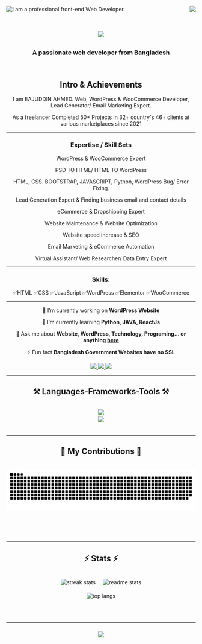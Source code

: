 ![I am a professional front-end Web Developer. ](https://pbs.twimg.com/profile_banners/1615937350269562880/1676960266/1500x500)
<img align="right" src="https://visitor-badge.laobi.icu/badge?page_id=eajahmed.eajahmed" />

<h1 align="center">
    <img src="https://readme-typing-svg.herokuapp.com/?font=Righteous&size=35&center=true&vCenter=true&width=500&height=70&duration=4000&lines=Hi+There!+👋;+I'm+EAJUDDIN+AHMED!;Welcome+to+my+profile." />
</h1>

<h3 align="center">A passionate web developer from Bangladesh</h3>

<br/>

<div align="center">

## Intro & Achievements

I am EAJUDDIN AHMED. Web, WordPress & WooCommerce Developer, Lead Generator/ Email Marketing Expert. 

As a freelancer Completed 50+ Projects in 32+ country's 46+ clients at various marketplaces since 2021

---------------------

### Expertise / Skill Sets

WordPress & WooCommerce Expert

PSD TO HTML/ HTML TO WordPress

HTML, CSS. BOOTSTRAP, JAVASCRIPT, Python, WordPress Bug/ Error Fixing.

Lead Generation Expert & Finding business email and contact details

eCommerce & Dropshipping Expert

Website Maintenance & Website Optimization

Website speed increase & SEO

Email Marketing & eCommerce Automation

Virtual Assistant/ Web Researcher/ Data Entry Expert

---------------------


### Skills: 

✅HTML ✅CSS ✅JavaScript ✅WordPress ✅Elementor ✅WooCommerce 

<hr>

</div>

<div align="center">
 
 🔭 I’m currently working on **WordPress Website**
 
 🌱 I’m currently learning **Python, JAVA, ReactJs**

 💬 Ask me about **Website, WordPress, Technology, Programing... or anything [here](https://github.com/eajahmed/eajahmed/issues)**

 ⚡ Fun fact **Bangladesh Government Websites have no SSL**
 
 </div>
 
<div align="center"> 
  <a href="mailto:eajahmed5110@gmail.com">
    <img src="https://img.shields.io/badge/Gmail-333333?style=for-the-badge&logo=gmail&logoColor=red" />
  </a>
  <a href="https://linkedin.com/in/eajahmed" target="_blank">
    <img src="https://img.shields.io/badge/LinkedIn-0077B5?style=for-the-badge&logo=linkedin&logoColor=white" target="_blank" />
  </a>
  <a href="https://github.com/eajahmed" target="_blank">
     <img src="https://img.shields.io/badge/Portfolio-FF5722?style=for-the-badge&logo=todoist&logoColor=white" target="_blank" /> <!-- sqlite, safari, google-chrome are other good icon options -->
  </a>
</div>

 <hr/>
 
<h2 align="center">⚒️ Languages-Frameworks-Tools ⚒️</h2>
<br/>
<div align="center">
    <img src="https://skillicons.dev/icons?i=html,css,javascript,python,github" /><br>
    <img src="https://skillicons.dev/icons?i=nodejs,react,flask,vscode,figma,git" />
</div>

<br/>
<hr/>

<div align="center">
  <h2>🐍 My Contributions 🐍</h2>
  <br>
  <img alt="snake eating my contributions" src="https://raw.githubusercontent.com/eajahmed/eajahmed/output/github-contribution-grid-snake.svg" />
  
  <br/><br/><br/>
</div>

<hr/>

<h2 align="center">⚡ Stats ⚡</h2>
<br>
<div align=center>
  <img width="390" height="160" src="https://streak-stats.demolab.com/?user=eajahmed&count_private=true&theme=react&border_radius=10" alt="streak stats"/> &nbsp; &nbsp;
  <img width="390" src="https://github-readme-stats-salesp07.vercel.app/api?username=eajahmed&count_private=true&show_icons=true&theme=react&rank_icon=github&border_radius=10" alt="readme stats" />
  <br/> </br>
<img width=325 align="center" src="https://github-readme-stats-salesp07.vercel.app/api/top-langs/?username=eajahmed&hide=HTML&langs_count=8&layout=compact&theme=react&border_radius=10&size_weight=0.5&count_weight=0.5&exclude_repo=github-readme-stats" alt="top langs" />
</div>

<br/><br/>
<hr/>

<h3 align="center">
    <img src="https://readme-typing-svg.herokuapp.com/?font=Righteous&size=25&center=true&vCenter=true&width=500&height=70&duration=4000&lines=Thanks+for+visiting!+✌️;+Shoot+me+a+message+on+Linkedin!;I'm+always+ready+to+collab+:)">
</h3>

<br/>
